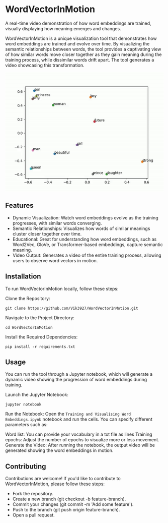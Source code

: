 # WordVectorInMotion
A real-time video demonstration of how word embeddings are trained, visually displaying how meaning emerges and changes.

WordVectorInMotion is a unique visualization tool that demonstrates how word embeddings are trained and evolve over time. By visualizing the semantic relationships between words, the tool provides a captivating view of how similar words move closer together as they gain meaning during the training process, while dissimilar words drift apart. The tool generates a video showcasing this transformation.

![Video Preview](assets/WordVectorInMotion.gif)

## Features
* Dynamic Visualization: Watch word embeddings evolve as the training progresses, with similar words converging.
* Semantic Relationships: Visualizes how words of similar meanings cluster closer together over time.
* Educational: Great for understanding how word embeddings, such as Word2Vec, GloVe, or Transformer-based embeddings, capture semantic meaning.
* Video Output: Generates a video of the entire training process, allowing users to observe word vectors in motion.

## Installation
To run WordVectorInMotion locally, follow these steps:

Clone the Repository:

``` 
git clone https://github.com/Vik3927/WordVectorInMotion.git
```

Navigate to the Project Directory:

```
cd WordVectorInMotion
```

Install the Required Dependencies:

```
pip install -r requirements.txt
```

## Usage
You can run the tool through a Jupyter notebook, which will generate a dynamic video showing the progression of word embeddings during training.

Launch the Jupyter Notebook:

```
jupyter notebook
```

Run the Notebook: Open the `Training and Visualising Word Embeddings.ipynb` notebook and run the cells. You can specify different parameters such as:

Word list: You can provide your vocabulary in a txt file as lines
Training epochs: Adjust the number of epochs to visualize more or less movement.
Generate the Video: After running the notebook, the output video will be generated showing the word embeddings in motion.

## Contributing
Contributions are welcome! If you'd like to contribute to WordVectorInMotion, please follow these steps:

* Fork the repository.
* Create a new branch (git checkout -b feature-branch).
* Commit your changes (git commit -m 'Add some feature').
* Push to the branch (git push origin feature-branch).
* Open a pull request.

